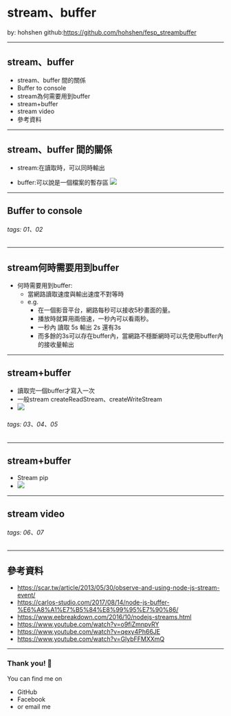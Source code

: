 # stream、buffer
by: hohshen
github:https://github.com/hohshen/fesp_streambuffer

---

## stream、buffer
- stream、buffer 間的關係
- Buffer to console
- stream為何需要用到buffer
- stream+buffer 
- stream video
- 參考資料


---

## stream、buffer 間的關係

- stream:在讀取時，可以同時輸出


- buffer:可以說是一個檔案的暫存區
![](https://i.imgur.com/w4YMMaA.png)

---

## Buffer to console
###### tags: 01、02

---

## stream何時需要用到buffer

- 何時需要用到buffer:
    - 當網路讀取速度與輸出速度不對等時
    - e.g. 
        - 在一個影音平台，網路每秒可以接收5秒畫面的量。
        - 播放時就算用兩倍速，一秒內可以看兩秒。
        - 一秒內 讀取 5s 輸出 2s 還有3s
        - 而多餘的3s可以存在buffer內，當網路不穩斷網時可以先使用buffer內的接收量輸出


---

## stream+buffer 

- 讀取完一個buffer才寫入一次
- 一般stream createReadStream、createWriteStream
- ![](https://i.imgur.com/nGv10zB.png)
###### tags: 03、04、05

---

## stream+buffer 
- Stream pip
- ![](https://i.imgur.com/oEz1zji.png)

---

## stream video
###### tags: 06、07


---


## 參考資料
* https://scar.tw/article/2013/05/30/observe-and-using-node-js-stream-event/
* https://carlos-studio.com/2017/08/14/node-js-buffer-%E6%A8%A1%E7%B5%84%E8%99%95%E7%90%86/
* https://www.eebreakdown.com/2016/10/nodejs-streams.html
* https://www.youtube.com/watch?v=o9fiZmnpvRY
* https://www.youtube.com/watch?v=qexy4Ph66JE
* https://www.youtube.com/watch?v=GlybFFMXXmQ

---

### Thank you! :sheep: 

You can find me on

- GitHub
- Facebook
- or email me
